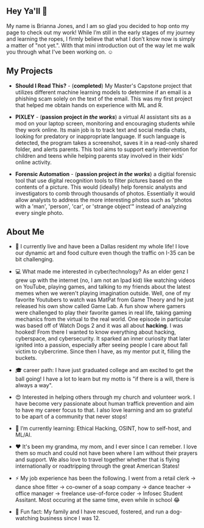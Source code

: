 ## Hey Ya'll 👋

My name is Brianna Jones, and I am so glad you decided to hop onto my page to check out my work! While I’m still in the early stages of my journey and learning the ropes, I firmly believe that what I don’t know now is simply a matter of "not yet.". 
With that mini introduction out of the way let me walk you through what I've been working on. :relaxed:


## My Projects 

* **Should I Read This?** - (**completed**) My Master's Capstone project that utilizes different machine learning models to determine if an email is a phishing scam solely on the text of the email. This was my first project that helped me obtain hands on experience with ML and R. 

* **PIXLEY** - (**passion project _in the works_**) a virtual AI assistant sits as a mod on your laptop screen, monitoring and encouraging students while they work online. Its main job is to track text and social media chats, looking for predatory or inappropriate language. If such language is detected, the program takes a screenshot, saves it in a read-only shared folder, and alerts parents. This tool aims to support early intervention for children and teens while helping parents stay involved in their kids' online activity.

* **Forensic Automation** - (**passion project _in the works_**) a digitial forensic tool that use digital recognition tools to filter pictures based on the contents of a picture. This would (ideally) help forensic analysts and investigators to comb through thousands of photos. Essentially it would allow analysts to address the more interesting photos such as "photos with a 'man', 'person', 'car', or 'strange object'" instead of analyzing every single photo. 


## About Me
 
* 🌆 I currently live and have been a Dallas resident my whole life! I love our dynamic art and food culture even though the traffic on I-35 can be bit challenging. 

* 💻 What made me interested in cyber/technology? As an elder genz I grew up with the internet (no, I am not an Ipad kid) like watching videos on YouTube, playing games, and talking to my friends about the latest memes when we weren't playing imagination outside. Well, one of my favorite Youtubers to watch was MatPat from Game Theory and he just released his own show called Game Lab. A fun show where gamers were challenged to play their favorite games in real life, taking gaming mechanics from the virtual to the real world. One episode in particular was based off of Watch Dogs 2 and it was all about **hacking**. I was hooked! From there I wanted to know everything about hacking, cyberspace, and cybersecurity. It sparked an inner curiosity that later ignited into a passion, especially after seeing people I care about fall victim to cybercrime. Since then I have, as my mentor put it, filling the buckets. 

* 🎓 career path: I have just graduated college and am excited to get the ball going! I have a lot to learn but my motto is "if there is a will, there is always a way".  

* 😍 Interested in helping others through my church and volunteer work. I have become very passionate about human traffick prevention and aim to have my career focus to that. I also love learning and am so grateful to be apart of a community that never stops!

* 🌱 I’m currently learning: Ethical Hacking, OSINT, how to self-host, and ML/AI. 

* ❤️ It's been my grandma, my mom, and I ever since I can remeber. I love them so much and could not have been where I am without their prayers and support. We also love to travel together whether that is flying internationally or roadtripping through the great American States! 

* ⚡ My job experience has been the following. I went from a retail clerk -> dance shoe fitter -> co-owner of a soap company -> dance teacher -> office manager -> freelance use-of-force coder -> Infosec Student Assitant. Most occuring at the same time, even while in school 😂

* 💎 Fun fact: My family and I have rescued, fostered, and run a dog-watching business since I was 12.




